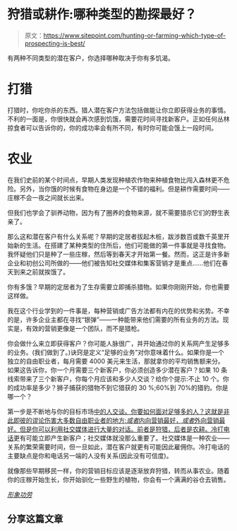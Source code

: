 # 狩猎或耕作:哪种类型的勘探最好？

> 原文：<https://www.sitepoint.com/hunting-or-farming-which-type-of-prospecting-is-best/>

有两种不同类型的潜在客户，你选择哪种取决于你有多饥渴。

# 打猎

打猎时，你吃你杀的东西。猎人潜在客户方法包括做能让你立即获得业务的事情。不利的一面是，你很快就会再次感到饥饿，需要花时间寻找新客户。正如任何丛林掠食者可以告诉你的，你的成功率会有所不同，有时你可能会饿上一段时间。

# 农业

在我们史前的某个时间点，早期人类发现种植农作物来种植食物比闯入森林更不危险。另外，当你饿的时候有食物在身边是一个不错的福利。但是耕作需要时间——庄稼不会一夜之间就长出来。

但我们也学会了驯养动物，因为有了圈养的食物来源，就不需要猎杀它们的野生表亲了。

那么这和潜在客户有什么关系呢？早期的定居者拔起木桩，跋涉数百或数千英里开始新的生活。在搭建了某种类型的住所后，他们可能做的第一件事就是寻找食物。我怀疑他们只是种了一些庄稼，然后等到春天才开始第一餐。然而，这正是许多新企业和初创公司所做的——他们被告知社交媒体和集客营销才是重点……他们在春天到来之前就挨饿了。

你有多饿？早期的定居者为了生存需要立即捕杀猎物。如果你刚刚开始，你也需要这样做。

我在这个行业学到的一件事是，每种营销或广告方法都有内在的优势和劣势。不幸的是，许多企业主都在寻找“银弹”——一种能带来他们需要的所有业务的方法。现实是，有效的营销更像是一个团队，而不是猎枪。

你会做什么来立即获得客户？你可能人脉很广，并开始通过你的关系网产生足够多的业务。(我们做到了。)诀窍是定义“足够的业务”对你意味着什么。如果你是一个独立的自由职业者，每月需要 4000 美元来生活，那就拿你的平均销售额来分。如果这告诉你，你一个月需要三个新客户，你必须创造多少潜在客户？如果 10 条线索带来了三个新客户，你每个月应该和多少人交谈？给你个提示:不止 10 个。你的成功率是多少？狮子捕获的猎物不到它猎获的 30 %;60%到 70%的猎豹。你是哪一个？

第一步是不断地与你的目标市场[中的人交谈。你要如何面对足够多的人？这就是非此即彼的谬论伤害大多数自由职业者的地方:*或者*内向营销最好，*或者*外向营销最好。但是你可以利用社交媒体进行大量的对话。前者是狩猎，后者是农耕。](https://www.sitepoint.com/target-marketing-the-secret-to-finding-better-clients/ "Target Marketing: The Secret to Finding Better Clients")[冷打电话](https://www.sitepoint.com/id-rather-staple-bacon-to-my-face-than-make-a-cold-call/ "I’d Rather Staple Bacon to My Face than Make a Cold-Call")更有可能立即产生新客户；社交媒体就没那么重要了。社交媒体是一种农业——关系的繁荣需要时间，但一旦如此，潜在客户就更有可能因此雇佣你。冷打电话的主要缺点是你和电话另一端的人没有关系(因此没有可信度)。

就像那些早期移民一样，你的营销目标应该是逐渐放弃狩猎，转而从事农业。随着你的庄稼开始生长，你开始驯化一些野生的植物，你会有一个满满的谷仓去销售。

*[形象功劳](http://www.sxc.hu/profile/hatebox)*

## 分享这篇文章